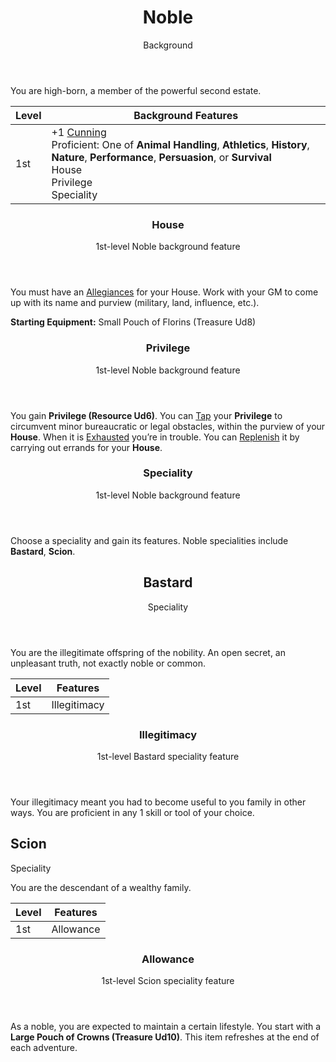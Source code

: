 <header>

# Noble

<p class="subheading">Background</p>

</header>

You are high-born, a member of the powerful second estate.

| Level             | Background Features    |
| ----------------- | - |
| 1st               | +1 [Cunning](pages/characters/attributes.md?id=cunning)<br> Proficient: One of **Animal Handling**, **Athletics**, **History**, **Nature**, **Performance**, **Persuasion**, or **Survival**<br> House<br>  Privilege<br> Speciality |

<header>

### House

<p class="subheading">1st-level Noble background feature</p>

</header>

You must have an [Allegiances](../../pages/characters/allegiances) for your House. Work with your GM to come up with its name and purview (military, land, influence, etc.).

**Starting Equipment:** Small Pouch of Florins (Treasure Ud8)

<header>

### Privilege

<p class="subheading">1st-level Noble background feature</p>

</header>

You gain **Privilege (Resource Ud6)**. You can [Tap](../../pages/rules/usage.md) your **Privilege** to circumvent minor bureaucratic or legal obstacles, within the purview of your **House**. When it is [Exhausted](../../pages/rules/usage.md) you’re in trouble. You can [Replenish](../../pages/rules/usage.md) it by carrying out errands for your **House**.

<header>

### Speciality

<p class="subheading">1st-level Noble background feature</p>

</header>

Choose a speciality and gain its features. Noble specialities include **Bastard**, **Scion**.

<header>

## Bastard

<p class="subheading">Speciality</p>

</header>

You are the illegitimate offspring of the nobility. An open secret, an unpleasant truth, not exactly noble or common.

| Level             | Features    |
| ----------------- | - |
| 1st               | Illegitimacy |

<header>

### Illegitimacy

<p class="subheading">1st-level Bastard speciality feature</p>

</header>

Your illegitimacy meant you had to become useful to you family in other ways. You are proficient in any 1 skill or tool of your choice.

## Scion

<p class="subheading">Speciality</p>

</header>

You are the descendant of a wealthy family.

| Level             | Features    |
| ----------------- | - |
| 1st               | Allowance |

<header>

### Allowance

<p class="subheading">1st-level Scion speciality feature</p>

</header>

As a noble, you are expected to maintain a certain lifestyle. You start with a **Large Pouch of Crowns (Treasure Ud10)**. This item refreshes at the end of each adventure.
